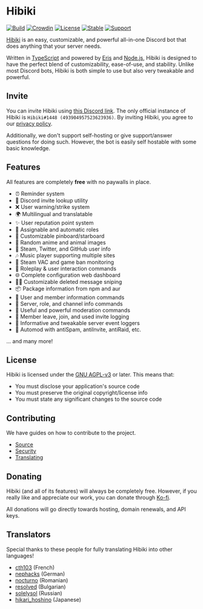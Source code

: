 # Hibiki

[![Build][badge-workflow]][workflow]
[![Crowdin][badge-crowdin]][translation]
[![License][badge-license]][license]
[![Stable][badge-stable]][stable]
[![Support][badge-support]][support]

[Hibiki][hibiki] is an easy, customizable, and powerful all-in-one Discord bot that does anything that your server needs.

Written in [TypeScript][typescript] and powered by [Eris][eris] and [Node.js][nodejs], Hibiki is designed to have the perfect blend of customizability, ease-of-use, and stability. Unlike most Discord bots, Hibiki is both simple to use but also very tweakable and powerful.

## Invite

You can invite Hibiki using [this Discord link][invite]. The only official instance of Hibiki is `Hibiki#1448 (493904957523623936)`. By inviting Hibiki, you agree to our [privacy policy][privacy].

Additionally, we don't support self-hosting or give support/answer questions for doing such. However, the bot is easily self hostable with some basic knowledge.

## Features

All features are completely **free** with no paywalls in place.

- ⏰ Reminder system
- 🔗 Discord invite lookup utility
- ❌ User warning/strike system
- 🌍 Multilingual and translatable
- ✨ User reputation point system
- 📃 Assignable and automatic roles
- 📌 Customizable pinboard/starboard
- 🐶 Random anime and animal images
- 👥 Steam, Twitter, and GitHub user info
- 🎶 Music player supporting multiple sites
- 🎯 Steam VAC and game ban monitoring
- 💙 Roleplay & user interaction commands
- 🌐 Complete configuration web dashboard
- 🕵️‍♀️ Customizable deleted message sniping
- 📦 Package information from npm and aur
- 👤 User and member information commands
- 💬 Server, role, and channel info commands
- 🔨 Useful and powerful moderation commands
- 👥 Member leave, join, and used invite logging
- 📜 Informative and tweakable server event loggers
- 🤖 Automod with antiSpam, antiInvite, antiRaid, etc.

... and many more!

## License

Hibiki is licensed under the [GNU AGPL-v3][license] or later. This means that:

- You must disclose your application's source code
- You must preserve the original copyright/license info
- You must state any significant changes to the source code

## Contributing

We have guides on how to contribute to the project.

- [Source][source]
- [Security][security]
- [Translating][translating]

## Donating

Hibiki (and all of its features) will always be completely free. However, if you really like and appreciate our work, you can donate through [Ko-fi][donate].

All donations will go directly towards hosting, domain renewals, and API keys.

## Translators

Special thanks to these people for fully translating Hibiki into other languages!

- [cth103][cth103] (French)
- [nephacks][nephacks] (German)
- [nocturno][nocturno] (Romanian)
- [resolved][resolved] (Bulgarian)
- [solelysol][sol] (Russian)
- [hikari_hoshino][hikari] (Japanese)

[source]: https://github.com/smolespi/hibiki/blob/main/.github/CONTRIBUTING.md#source-contributions "Source contribution guidelines file."
[donate]: https://ko-fi.com/smolespi "Donate thru Ko-fi to help cover Hibiki's expenses."
[eris]: https://abal.moe/eris "Eris's documentation website."
[hibiki]: https://hibiki.app "Hibiki's official website and dashboard."
[invite]: https://discordapp.com/oauth2/authorize?&client_id=493904957523623936&scope=bot&permissions=506850534 "A Discord invite for the official Hibiki instance."
[license]: LICENSE "Hibiki is licensed under the GNU AGPLv3 or later."
[nodejs]: https://nodejs.org "Node.js's official website."
[privacy]: https://github.com/smolespi/hibiki/blob/main/.github/PRIVACY_POLICY.md#hibiki-privacy-policy "Our Privacy Policy."
[security]: https://github.com/smolespi/hibiki/blob/main/.github/SECURITY.md#security-policy "Security guidelines file."
[stable]: https://github.com/smolespi/hibiki/releases/latest "Latest stable GitHub release."
[support]: https://discord.gg/gZEj4sM "A Discord invite to the official support server."
[translating]: https://github.com/smolespi/hibiki/blob/main/.github/CONTRIBUTING.md#translation-guide "Translation guide."
[translation]: https://translate.hibiki.app/project/hibiki "Total progress of translations."
[typescript]: https://www.typescriptlang.org/ "TypeScript's official website."
[workflow]: https://github.com/smolespi/hibiki/actions?query=workflow%3Apush "Main GitHub workflow action."

<!-- Badge URLs -->

[badge-workflow]: https://img.shields.io/github/workflow/status/smolespi/hibiki/Push "Shields.io badge for workflow status."
[badge-crowdin]: https://badges.crowdin.net/hibiki/localized.svg "Crowdin badge for total localization progress."
[badge-license]: https://img.shields.io/badge/license-AGPL%20v3-orange.svg "Shields.io badge for the GNU AGPLv3."
[badge-stable]: https://img.shields.io/github/v/release/smolespi/hibiki?label=version "Shields.io badge for the latest stable Hibiki release."
[badge-latest]: https://img.shields.io/github/package-json/v/smolespi/hibiki/main?color=red&label=latest "Shields.io badge for the latest Hibiki release."
[badge-support]: https://img.shields.io/discord/620287077778587651?color=purple&label=support "Shields.io badge for the Discord support server information."

<!-- Translator links -->

[cth103]: https://github.com/cthpw103 "cth103's GitHub profile"
[sol]: https://github.com/solelysol "Sol's GitHub profile"
[nocturno]: https://github.com/nocturnodev "nocturno's GitHub profile"
[nephacks]: https://github.com/nepneppynep "nephacks' GitHub profile"
[resolved]: https://github.com/resolvedxd "resolved's GitHub profile"
[hikari]: https://crowdin.com/profile/hikari_hoshino "hikari's Crowdin profile"
